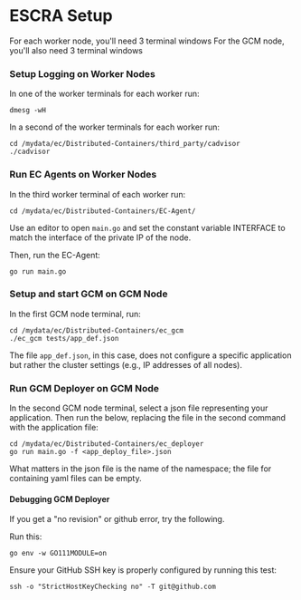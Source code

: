 # ESCRA Setup

For each worker node, you'll need 3 terminal windows
For the GCM node, you'll also need 3 terminal windows

### Setup Logging on Worker Nodes
In one of the worker terminals for each worker run:
```
dmesg -wH
```

In a second of the worker terminals for each worker run:
```
cd /mydata/ec/Distributed-Containers/third_party/cadvisor
./cadvisor
```

### Run EC Agents on Worker Nodes

In the third worker terminal of each worker run:
```
cd /mydata/ec/Distributed-Containers/EC-Agent/
```

Use an editor to open ```main.go``` and set the constant variable INTERFACE to match the interface of the private IP of the node.

Then, run the EC-Agent:
```
go run main.go 
```

### Setup and start GCM on GCM Node

In the first GCM node terminal, run:
```
cd /mydata/ec/Distributed-Containers/ec_gcm
./ec_gcm tests/app_def.json
```

The file ```app_def.json```, in this case, does not configure a specific application but rather the cluster settings (e.g., IP addresses of all nodes).

### Run GCM Deployer on GCM Node

In the second GCM node terminal, select a json file representing your application. Then run the below, replacing the file in the second command with the application file:
```
cd /mydata/ec/Distributed-Containers/ec_deployer
go run main.go -f <app_deploy_file>.json
```

What matters in the json file is the name of the namespace; the file for containing yaml files can be empty.

#### Debugging GCM Deployer
If you get a "no revision" or github error, try the following.

Run this:
```
go env -w GO111MODULE=on
```

Ensure your GitHub SSH key is properly configured by running this test:
```
ssh -o "StrictHostKeyChecking no" -T git@github.com
```

